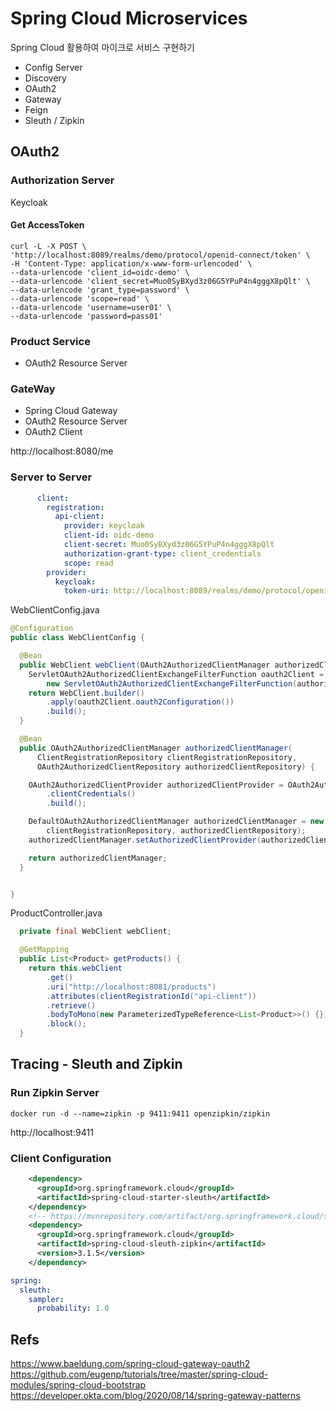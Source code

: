 Spring Cloud Microservices
===============================

Spring Cloud 활용하여 마이크로 서비스 구현하기
- Config Server
- Discovery
- OAuth2
- Gateway
- Feign
- Sleuth / Zipkin

## OAuth2

### Authorization Server
Keycloak

#### Get AccessToken 
```shell
curl -L -X POST \
'http://localhost:8089/realms/demo/protocol/openid-connect/token' \
-H 'Content-Type: application/x-www-form-urlencoded' \
--data-urlencode 'client_id=oidc-demo' \
--data-urlencode 'client_secret=Muo0SyBXyd3z06G5YPuP4n4gggX8pQlt' \
--data-urlencode 'grant_type=password' \
--data-urlencode 'scope=read' \
--data-urlencode 'username=user01' \
--data-urlencode 'password=pass01'
```

### Product Service
- OAuth2 Resource Server


### GateWay
- Spring Cloud Gateway
- OAuth2 Resource Server
- OAuth2 Client

http://localhost:8080/me


### Server to Server

```yaml
      client:
        registration:
          api-client:
            provider: keycloak
            client-id: oidc-demo
            client-secret: Muo0SyBXyd3z06G5YPuP4n4gggX8pQlt
            authorization-grant-type: client_credentials
            scope: read
        provider:
          keycloak:
            token-uri: http://localhost:8089/realms/demo/protocol/openid-connect/token
```

WebClientConfig.java
```java
@Configuration
public class WebClientConfig {

  @Bean
  public WebClient webClient(OAuth2AuthorizedClientManager authorizedClientManager) {
    ServletOAuth2AuthorizedClientExchangeFilterFunction oauth2Client =
        new ServletOAuth2AuthorizedClientExchangeFilterFunction(authorizedClientManager);
    return WebClient.builder()
        .apply(oauth2Client.oauth2Configuration())
        .build();
  }

  @Bean
  public OAuth2AuthorizedClientManager authorizedClientManager(
      ClientRegistrationRepository clientRegistrationRepository,
      OAuth2AuthorizedClientRepository authorizedClientRepository) {

    OAuth2AuthorizedClientProvider authorizedClientProvider = OAuth2AuthorizedClientProviderBuilder.builder()
        .clientCredentials()
        .build();

    DefaultOAuth2AuthorizedClientManager authorizedClientManager = new DefaultOAuth2AuthorizedClientManager(
        clientRegistrationRepository, authorizedClientRepository);
    authorizedClientManager.setAuthorizedClientProvider(authorizedClientProvider);

    return authorizedClientManager;
  }


}

```

ProductController.java
```java
  private final WebClient webClient;

  @GetMapping
  public List<Product> getProducts() {
    return this.webClient
        .get()
        .uri("http://localhost:8081/products")
        .attributes(clientRegistrationId("api-client"))
        .retrieve()
        .bodyToMono(new ParameterizedTypeReference<List<Product>>() {})
        .block();
  }

```

## Tracing -  Sleuth and Zipkin

### Run Zipkin Server
```shell
docker run -d --name=zipkin -p 9411:9411 openzipkin/zipkin
```
http://localhost:9411

### Client Configuration

```xml
    <dependency>
      <groupId>org.springframework.cloud</groupId>
      <artifactId>spring-cloud-starter-sleuth</artifactId>
    </dependency>
    <!-- https://mvnrepository.com/artifact/org.springframework.cloud/spring-cloud-sleuth-zipkin -->
    <dependency>
      <groupId>org.springframework.cloud</groupId>
      <artifactId>spring-cloud-sleuth-zipkin</artifactId>
      <version>3.1.5</version>
    </dependency>
```

```yaml
spring:
  sleuth:
    sampler:
      probability: 1.0
```



## Refs
https://www.baeldung.com/spring-cloud-gateway-oauth2
https://github.com/eugenp/tutorials/tree/master/spring-cloud-modules/spring-cloud-bootstrap
https://developer.okta.com/blog/2020/08/14/spring-gateway-patterns
